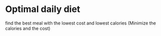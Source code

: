 # Optimal daily diet
 find the best meal with the lowest cost and lowest calories (Minimize the calories and the cost)
